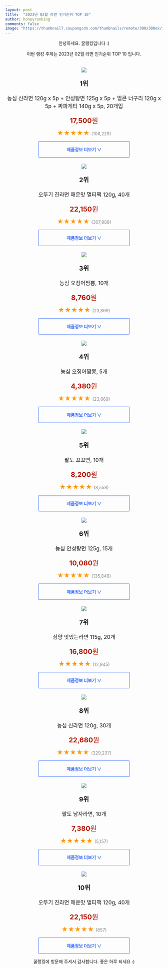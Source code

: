 ```yaml
---
layout: post
title:  "2023년 02월 라면 인기순위 TOP 10"
author: honeyranking
comments: false
image: "https://thumbnail7.coupangcdn.com/thumbnails/remote/300x300ex/image/retail/images/9097169936402870-b0802666-2b21-4254-886b-f6d82c1f46bc.jpg"
---
```

<p style="text-align: center;">안녕하세요. 꿀랭킹입니다 :)</p>
<p style="text-align: center;">이번 랭킹 주제는 2023년 02월 라면 인기순위 TOP 10 입니다.</p><center><img src="https://thumbnail7.coupangcdn.com/thumbnails/remote/300x300ex/image/retail/images/9097169936402870-b0802666-2b21-4254-886b-f6d82c1f46bc.jpg" style="margin-top:20px" /></center><p style="text-align: center; font-size: 20px"><b>1위</b></p><p style="text-align: center; font-size: 17px">농심 신라면 120g x 5p + 안성탕면 125g x 5p + 얼큰 너구리 120g x 5p + 짜파게티 140g x 5p, 20개입</p><p style="text-align: center;"><span style="color: #b61800; font-size: 22px;"><b>17,500</b>원</span></p><p style="text-align: center;"><span style="color: #ff9600; font-size: 20px;">★★★★★ </span><span style="color: #878787;">(108,229)</span></p><center><a href="https://link.coupang.com/a/QslnB"><div style="font-size: 14px; display: inline-block; padding: 15px 90px; color: #346aff; border-radius: 2px; border: 1px solid #346aff; cursor: pointer;"><b>제품정보 더보기 &or;</b></div></a></center><center><img src="https://thumbnail6.coupangcdn.com/thumbnails/remote/300x300ex/image/retail/images/14673185594758-1a36a423-d2a2-4377-97ad-0214aaf94f0c.jpg" style="margin-top:20px" /></center><p style="text-align: center; font-size: 20px"><b>2위</b></p><p style="text-align: center; font-size: 17px">오뚜기 진라면 매운맛 멀티팩 120g, 40개</p><p style="text-align: center;"><span style="color: #b61800; font-size: 22px;"><b>22,150</b>원</span></p><p style="text-align: center;"><span style="color: #ff9600; font-size: 20px;">★★★★★ </span><span style="color: #878787;">(307,989)</span></p><center><a href="https://link.coupang.com/a/QslnC"><div style="font-size: 14px; display: inline-block; padding: 15px 90px; color: #346aff; border-radius: 2px; border: 1px solid #346aff; cursor: pointer;"><b>제품정보 더보기 &or;</b></div></a></center><center><img src="https://thumbnail9.coupangcdn.com/thumbnails/remote/300x300ex/image/retail/images/27388035564712-8418e453-de2e-4a88-b441-f32140da5326.jpg" style="margin-top:20px" /></center><p style="text-align: center; font-size: 20px"><b>3위</b></p><p style="text-align: center; font-size: 17px">농심 오징어짬뽕, 10개</p><p style="text-align: center;"><span style="color: #b61800; font-size: 22px;"><b>8,760</b>원</span></p><p style="text-align: center;"><span style="color: #ff9600; font-size: 20px;">★★★★★ </span><span style="color: #878787;">(23,869)</span></p><center><a href="https://link.coupang.com/a/QslnD"><div style="font-size: 14px; display: inline-block; padding: 15px 90px; color: #346aff; border-radius: 2px; border: 1px solid #346aff; cursor: pointer;"><b>제품정보 더보기 &or;</b></div></a></center><center><img src="https://thumbnail6.coupangcdn.com/thumbnails/remote/300x300ex/image/retail/images/3831222147688144-7641a711-087f-4d96-bb63-d710690a2799.jpg" style="margin-top:20px" /></center><p style="text-align: center; font-size: 20px"><b>4위</b></p><p style="text-align: center; font-size: 17px">농심 오징어짬뽕, 5개</p><p style="text-align: center;"><span style="color: #b61800; font-size: 22px;"><b>4,380</b>원</span></p><p style="text-align: center;"><span style="color: #ff9600; font-size: 20px;">★★★★★ </span><span style="color: #878787;">(23,869)</span></p><center><a href="https://link.coupang.com/a/QslnE"><div style="font-size: 14px; display: inline-block; padding: 15px 90px; color: #346aff; border-radius: 2px; border: 1px solid #346aff; cursor: pointer;"><b>제품정보 더보기 &or;</b></div></a></center><center><img src="https://thumbnail10.coupangcdn.com/thumbnails/remote/300x300ex/image/retail/images/635933867895777-bba27c25-944b-407d-adef-f4335aa10aba.jpg" style="margin-top:20px" /></center><p style="text-align: center; font-size: 20px"><b>5위</b></p><p style="text-align: center; font-size: 17px">팔도 꼬꼬면, 10개</p><p style="text-align: center;"><span style="color: #b61800; font-size: 22px;"><b>8,200</b>원</span></p><p style="text-align: center;"><span style="color: #ff9600; font-size: 20px;">★★★★★ </span><span style="color: #878787;">(8,558)</span></p><center><a href="https://link.coupang.com/a/QslnF"><div style="font-size: 14px; display: inline-block; padding: 15px 90px; color: #346aff; border-radius: 2px; border: 1px solid #346aff; cursor: pointer;"><b>제품정보 더보기 &or;</b></div></a></center><center><img src="https://thumbnail10.coupangcdn.com/thumbnails/remote/300x300ex/image/retail/images/986349096418186-dc41d509-9d01-4a5e-be72-d00e00447f66.jpg" style="margin-top:20px" /></center><p style="text-align: center; font-size: 20px"><b>6위</b></p><p style="text-align: center; font-size: 17px">농심 안성탕면 125g, 15개</p><p style="text-align: center;"><span style="color: #b61800; font-size: 22px;"><b>10,080</b>원</span></p><p style="text-align: center;"><span style="color: #ff9600; font-size: 20px;">★★★★★ </span><span style="color: #878787;">(135,846)</span></p><center><a href="https://link.coupang.com/a/QslnG"><div style="font-size: 14px; display: inline-block; padding: 15px 90px; color: #346aff; border-radius: 2px; border: 1px solid #346aff; cursor: pointer;"><b>제품정보 더보기 &or;</b></div></a></center><center><img src="https://thumbnail8.coupangcdn.com/thumbnails/remote/300x300ex/image/retail/images/1596015198778842-bcc94b9a-c61c-4824-bc57-ad1bad9baef7.jpg" style="margin-top:20px" /></center><p style="text-align: center; font-size: 20px"><b>7위</b></p><p style="text-align: center; font-size: 17px">삼양 맛있는라면 115g, 20개</p><p style="text-align: center;"><span style="color: #b61800; font-size: 22px;"><b>16,800</b>원</span></p><p style="text-align: center;"><span style="color: #ff9600; font-size: 20px;">★★★★★ </span><span style="color: #878787;">(12,945)</span></p><center><a href="https://link.coupang.com/a/QslnI"><div style="font-size: 14px; display: inline-block; padding: 15px 90px; color: #346aff; border-radius: 2px; border: 1px solid #346aff; cursor: pointer;"><b>제품정보 더보기 &or;</b></div></a></center><center><img src="https://thumbnail7.coupangcdn.com/thumbnails/remote/300x300ex/image/product/image/vendoritem/2019/01/28/3000260905/78fb0aa2-2d22-49b9-b003-9934fdc4e848.jpg" style="margin-top:20px" /></center><p style="text-align: center; font-size: 20px"><b>8위</b></p><p style="text-align: center; font-size: 17px">농심 신라면 120g, 30개</p><p style="text-align: center;"><span style="color: #b61800; font-size: 22px;"><b>22,680</b>원</span></p><p style="text-align: center;"><span style="color: #ff9600; font-size: 20px;">★★★★★ </span><span style="color: #878787;">(329,237)</span></p><center><a href="https://link.coupang.com/a/QslnJ"><div style="font-size: 14px; display: inline-block; padding: 15px 90px; color: #346aff; border-radius: 2px; border: 1px solid #346aff; cursor: pointer;"><b>제품정보 더보기 &or;</b></div></a></center><center><img src="https://thumbnail8.coupangcdn.com/thumbnails/remote/300x300ex/image/retail/images/1594656410103294-18acf7c8-89fe-4a32-bb57-e4a581602214.jpg" style="margin-top:20px" /></center><p style="text-align: center; font-size: 20px"><b>9위</b></p><p style="text-align: center; font-size: 17px">팔도 남자라면, 10개</p><p style="text-align: center;"><span style="color: #b61800; font-size: 22px;"><b>7,380</b>원</span></p><p style="text-align: center;"><span style="color: #ff9600; font-size: 20px;">★★★★★ </span><span style="color: #878787;">(5,157)</span></p><center><a href="https://link.coupang.com/a/QslnK"><div style="font-size: 14px; display: inline-block; padding: 15px 90px; color: #346aff; border-radius: 2px; border: 1px solid #346aff; cursor: pointer;"><b>제품정보 더보기 &or;</b></div></a></center><center><img src="https://thumbnail8.coupangcdn.com/thumbnails/remote/300x300ex/image/retail/images/7979516695609010-edf10b5c-2aff-45b8-86be-a3f75c8e947e.png" style="margin-top:20px" /></center><p style="text-align: center; font-size: 20px"><b>10위</b></p><p style="text-align: center; font-size: 17px">오뚜기 진라면 매운맛 멀티팩 120g, 40개</p><p style="text-align: center;"><span style="color: #b61800; font-size: 22px;"><b>22,150</b>원</span></p><p style="text-align: center;"><span style="color: #ff9600; font-size: 20px;">★★★★★ </span><span style="color: #878787;">(857)</span></p><center><a href="https://www.coupang.com/vp/products/5876695907?itemId=10296997433&q=%EB%9D%BC%EB%A9%B4&sourceType=search&searchId=09143c6eef4e49a5b83e36f2dd499251"><div style="font-size: 14px; display: inline-block; padding: 15px 90px; color: #346aff; border-radius: 2px; border: 1px solid #346aff; cursor: pointer;"><b>제품정보 더보기 &or;</b></div></a></center><p style="text-align: center;">꿀랭킹에 방문해 주셔서 감사합니다. 좋은 하루 되세요 :)</p>